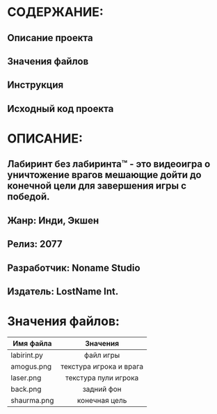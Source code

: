 # СОДЕРЖАНИЕ:
## Описание проекта
## Значения файлов
## Инструкция
## Исходный код проекта
# ОПИСАНИЕ:
## Лабиринт без лабиринта™ - это видеоигра о уничтожение врагов мешающие дойти до конечной цели для завершения игры с победой.
## Жанр: Инди, Экшен
## Релиз: 2077
## Разработчик: Noname Studio
## Издатель: LostName Int.
# Значения файлов:
| Имя файла     | Значения               |
| ------------- |:----------------------:|
| labirint.py   | файл игры              |
| amogus.png    | текстура игрока и врага|
| laser.png     | текстура пули игрока   |
| back.png      | задний фон             |
| shaurma.png   | конечная цель          |
